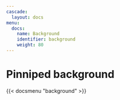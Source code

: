 ```yaml
---
cascade:
  layout: docs
menu:
  docs:
    name: Background
    identifier: background
    weight: 80
---
```


# Pinniped background

{{< docsmenu "background" >}}

